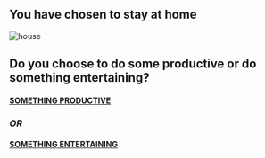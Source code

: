 ## You have chosen to stay at home
![house](https://media.architecturaldigest.com/photos/5a8edf4e891f6e6a41b11fbf/16:9/w_2560%2Cc_limit/SanMarino.jpg)
## Do you choose to do some productive or do something entertaining?

#### [SOMETHING PRODUCTIVE](productive.md)

### _OR_

#### [SOMETHING ENTERTAINING](entertaining.md)